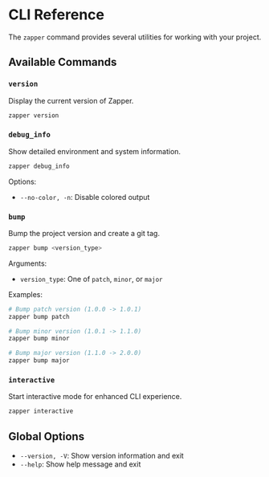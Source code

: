 # CLI Reference

The `zapper` command provides several utilities for working with your project.

## Available Commands

### `version`
Display the current version of Zapper.

```bash
zapper version
```

### `debug_info`
Show detailed environment and system information.

```bash
zapper debug_info
```

Options:
- `--no-color, -n`: Disable colored output

### `bump`
Bump the project version and create a git tag.

```bash
zapper bump <version_type>
```

Arguments:
- `version_type`: One of `patch`, `minor`, or `major`

Examples:
```bash
# Bump patch version (1.0.0 -> 1.0.1)
zapper bump patch

# Bump minor version (1.0.1 -> 1.1.0)  
zapper bump minor

# Bump major version (1.1.0 -> 2.0.0)
zapper bump major
```

### `interactive`
Start interactive mode for enhanced CLI experience.

```bash
zapper interactive
```


## Global Options

- `--version, -V`: Show version information and exit
- `--help`: Show help message and exit

